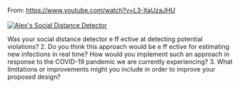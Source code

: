 From: https://www.youtube.com/watch?v=L3-XaUzaJHU <br/> <br/>
[![Alex's Social Distance Detector](https://raw.githubusercontent.com/ashuang2013/public/master/SocialDistancingThumbnail.jpg)](https://youtu.be/LOQFDk6SiP8)

Was your social distance detector e
ff
ective at detecting potential violations?
2.
Do you think this approach would be e
ff
ective for estimating new infections in real 
time?  How would you implement such an approach in response to the COVID-19 
pandemic we are currently experiencing?
3.
What limitations or improvements might you include in order to improve your 
proposed design?
